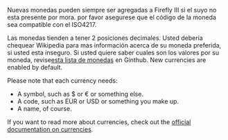 Nuevas monedas pueden siempre ser agregadas a Firefly III si el suyo no esta presente por mora. por favor asegurese que el código de la moneda sea compatible con el ISO4217.

Las monedas tienden a tener 2 posiciones decimales. Usted debería chequear Wikipedia para mas información acerca de su moneda preferida, si usted esta inseguro. Si usted quiere saber cuales son los valores por su moneda, revise[esta lista de monedas](https://github.com/xsolla/currency-format/blob/master/currency-format.json) en Ginthub. New currencies are enabled by default.

Please note that each currency needs:

- A symbol, such as $ or € or something else.
- A code, such as EUR or USD or something you make up.
- A name, of course.

If you want to read more about currencies, check out the [official documentation on currencies](https://firefly-iii.readthedocs.io/en/latest/concepts/currencies.html).